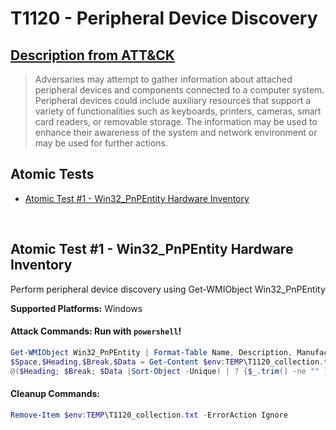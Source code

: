 # T1120 - Peripheral Device Discovery
## [Description from ATT&CK](https://attack.mitre.org/techniques/T1120)
<blockquote>Adversaries may attempt to gather information about attached peripheral devices and components connected to a computer system. Peripheral devices could include auxiliary resources that support a variety of functionalities such as keyboards, printers, cameras, smart card readers, or removable storage. The information may be used to enhance their awareness of the system and network environment or may be used for further actions.</blockquote>

## Atomic Tests

- [Atomic Test #1 - Win32_PnPEntity Hardware Inventory](#atomic-test-1---win32_pnpentity-hardware-inventory)


<br/>

## Atomic Test #1 - Win32_PnPEntity Hardware Inventory
Perform peripheral device discovery using Get-WMIObject Win32_PnPEntity

**Supported Platforms:** Windows





#### Attack Commands: Run with `powershell`! 


```powershell
Get-WMIObject Win32_PnPEntity | Format-Table Name, Description, Manufacturer > $env:TEMP\T1120_collection.txt
$Space,$Heading,$Break,$Data = Get-Content $env:TEMP\T1120_collection.txt
@($Heading; $Break; $Data |Sort-Object -Unique) | ? {$_.trim() -ne "" } |Set-Content $env:TEMP\T1120_collection.txt
```

#### Cleanup Commands:
```powershell
Remove-Item $env:TEMP\T1120_collection.txt -ErrorAction Ignore
```





<br/>
